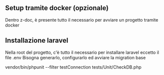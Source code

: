 ## Setup tramite docker (opzionale)

Dentro z-doc, è presente tutto il necessario per avviare un progetto tramite docker

## Installazione laravel

Nella root del progetto, c'è tutto il necessario per installare laravel eccetto il file .env
Bisogna generarlo, configurarlo ed avviare la migration base

vendor/bin/phpunit --filter testConnection tests/Unit/CheckDB.php
